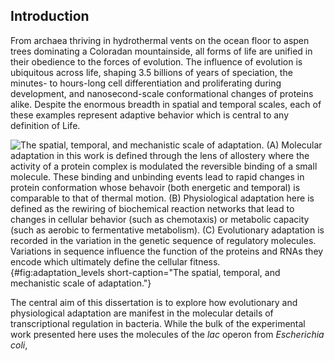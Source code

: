 ## Introduction

From archaea thriving in hydrothermal vents on the ocean floor to aspen trees
dominating a Coloradan mountainside, all forms of life are unified in their
obedience to the forces of evolution. The influence of evolution is ubiquitous
across life, shaping 3.5 billions of years of speciation, the minutes- to
hours-long cell differentiation and proliferating during development, and
nanosecond-scale conformational changes of proteins alike. Despite the enormous
breadth in spatial and temporal scales, each of these examples represent
adaptive behavior which is central to any definition of Life. 


![**The spatial, temporal, and mechanistic scale of
adaptation.** (A) Molecular adaptation in this work is defined through the lens of allostery where the activity of a protein complex is modulated the reversible binding of a small molecule. These binding and unbinding events lead to rapid changes in protein conformation whose behavoir (both energetic and temporal) is comparable to that of thermal motion. (B) Physiological adaptation here is defined as the rewiring of biochemical reaction networks that lead to changes in cellular behavior (such as chemotaxis) or metabolic capacity (such as aerobic to fermentative metabolism). (C) Evolutionary adaptation is recorded in the variation in the genetic sequence of regulatory molecules. Variations in sequence influence the function of the proteins and RNAs they encode which ultimately define the cellular fitness.](ch1_fig1){#fig:adaptation_levels short-caption="The spatial,
temporal, and mechanistic scale of adaptation."}

The central aim of this dissertation is to explore how evolutionary and physiological adaptation are manifest in the molecular details of transcriptional regulation in bacteria. While the bulk of the experimental work presented here uses the molecules of the *lac* operon from *Escherichia coli*, 

